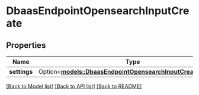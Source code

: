 # DbaasEndpointOpensearchInputCreate

## Properties

Name | Type | Description | Notes
------------ | ------------- | ------------- | -------------
**settings** | Option<[**models::DbaasEndpointOpensearchInputCreateSettings**](dbaas_endpoint_opensearch_input_create_settings.md)> |  | [optional]

[[Back to Model list]](../README.md#documentation-for-models) [[Back to API list]](../README.md#documentation-for-api-endpoints) [[Back to README]](../README.md)


